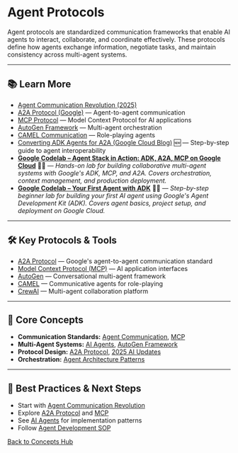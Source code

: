 # Agent Protocols

Agent protocols are standardized communication frameworks that enable AI agents to interact, collaborate, and coordinate effectively. These protocols define how agents exchange information, negotiate tasks, and maintain consistency across multi-agent systems.

---




## 📚 Learn More

- [Agent Communication Revolution (2025)](../reference/2025-ai-updates.md#1-agent-communication-revolution)
- [A2A Protocol (Google)](https://github.com/google/A2A/) — Agent-to-agent communication
- [MCP Protocol](./mcp.md) — Model Context Protocol for AI applications
- [AutoGen Framework](../reference/techniques/autogen/README.md) — Multi-agent orchestration
- [CAMEL Communication](../reference/techniques/camel/README.md) — Role-playing agents
- [Converting ADK Agents for A2A (Google Cloud Blog)](../guides/agent-development/adk-to-a2a-guide.md) 🆕 — Step-by-step guide to agent interoperability
- **[Google Codelab – Agent Stack in Action: ADK, A2A, MCP on Google Cloud](https://codelabs.developers.google.com/instavibe-adk-multi-agents/instructions#0)** 🧑‍💻 — *Hands-on lab for building collaborative multi-agent systems with Google's ADK, MCP, and A2A. Covers orchestration, context management, and production deployment.*
- **[Google Codelab – Your First Agent with ADK](https://codelabs.developers.google.com/your-first-agent-with-adk#0)** 🧑‍💻 — *Step-by-step beginner lab for building your first AI agent using Google's Agent Development Kit (ADK). Covers agent basics, project setup, and deployment on Google Cloud.*

---

## 🛠️ Key Protocols & Tools

- [A2A Protocol](https://github.com/google/A2A/) — Google's agent-to-agent communication standard
- [Model Context Protocol (MCP)](https://modelcontextprotocol.io/) — AI application interfaces
- [AutoGen](https://microsoft.github.io/autogen/) — Conversational multi-agent framework
- [CAMEL](../reference/techniques/camel/README.md) — Communicative agents for role-playing
- [CrewAI](https://github.com/joaomdmoura/crewAI) — Multi-agent collaboration platform

---

## 🧠 Core Concepts

- **Communication Standards:** [Agent Communication](./agent-communication.md), [MCP](./mcp.md)
- **Multi-Agent Systems:** [AI Agents](./ai-agents.md), [AutoGen Framework](../reference/techniques/autogen/README.md)
- **Protocol Design:** [A2A Protocol](https://github.com/google/A2A/), [2025 AI Updates](../reference/2025-ai-updates.md#agent-communication-protocols)
- **Orchestration:** [Agent Architecture Patterns](../guides/ai-agents.md#agent-architecture-patterns)

---

## 🚀 Best Practices & Next Steps

- Start with [Agent Communication Revolution](../reference/2025-ai-updates.md#1-agent-communication-revolution)
- Explore [A2A Protocol](https://github.com/google/A2A/) and [MCP](./mcp.md)
- See [AI Agents](./ai-agents.md) for implementation patterns
- Follow [Agent Development SOP](../guides/agent-development/sop_ai_agent.md)

[Back to Concepts Hub](./README.md)
